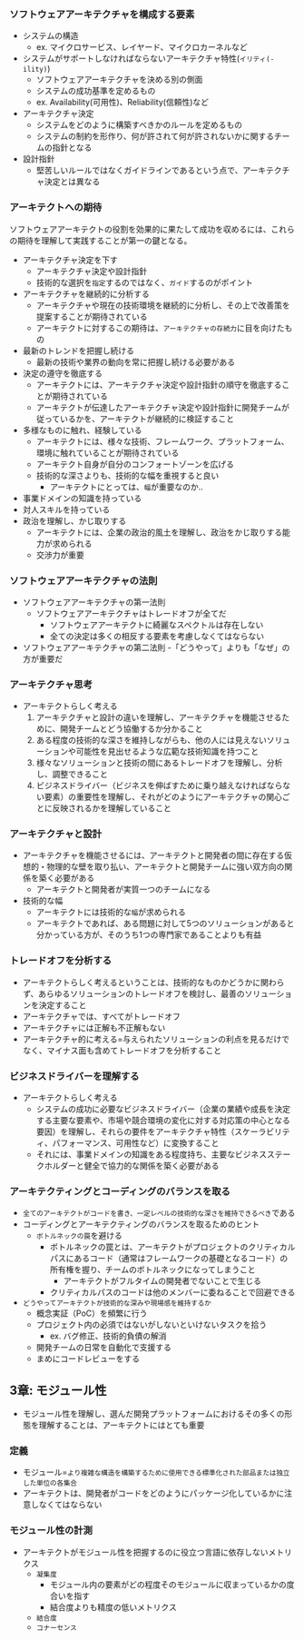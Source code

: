 ### ソフトウェアアーキテクチャを構成する要素

- システムの構造
    - ex. マイクロサービス、レイヤード、マイクロカーネルなど
- システムがサポートしなければならないアーキテクチャ特性(`イリティ(-ility)`)
    - ソフトウェアアーキテクチャを決める別の側面
    - システムの成功基準を定めるもの
    - ex. Availability(可用性)、Reliability(信頼性)など
- アーキテクチャ決定
    - システムをどのように構築すべきかのルールを定めるもの
    - システムの制約を形作り、何が許されて何が許されないかに関するチームの指針となる
- 設計指針
    - 堅苦しいルールではなくガイドラインであるという点で、アーキテクチャ決定とは異なる

### アーキテクトへの期待

ソフトウェアアーキテクトの役割を効果的に果たして成功を収めるには、これらの期待を理解して実践することが第一の鍵となる。

- アーキテクチャ決定を下す
    - アーキテクチャ決定や設計指針
    - 技術的な選択を`指定`するのではなく、`ガイド`するのがポイント
- アーキテクチャを継続的に分析する
    - アーキテクチャや現在の技術環境を継続的に分析し、その上で改善策を提案することが期待されている
    - アーキテクトに対するこの期待は、`アーキテクチャの存続力`に目を向けたもの
- 最新のトレンドを把握し続ける
    - 最新の技術や業界の動向を常に把握し続ける必要がある
- 決定の遵守を徹底する
    - アーキテクトには、アーキテクチャ決定や設計指針の順守を徹底することが期待されている
    - アーキテクトが伝達したアーキテクチャ決定や設計指針に開発チームが従っているかを、アーキテクトが継続的に検証すること
- 多様なものに触れ、経験している
    - アーキテクトには、様々な技術、フレームワーク、プラットフォーム、環境に触れていることが期待されている
    - アーキテクト自身が自分のコンフォートゾーンを広げる
    - 技術的な深さよりも、技術的な幅を重視すると良い
        - アーキテクトにとっては、`幅`が重要なのか..
- 事業ドメインの知識を持っている
- 対人スキルを持っている
- 政治を理解し、かじ取りする
    - アーキテクトには、企業の政治的風土を理解し、政治をかじ取りする能力が求められる
    - 交渉力が重要

### ソフトウェアアーキテクチャの法則

- ソフトウェアアーキテクチャの第一法則
    - ソフトウェアアーキテクチャはトレードオフが全てだ
        - ソフトウェアアーキテクトに綺麗なスペクトルは存在しない
        - 全ての決定は多くの相反する要素を考慮しなくてはならない
- ソフトウェアアーキテクチャの第二法則
    -「どうやって」よりも「なぜ」の方が重要だ

### アーキテクチャ思考

- アーキテクトらしく考える
    1. アーキテクチャと設計の違いを理解し、アーキテクチャを機能させるために、開発チームとどう協働するか分かること
    2. ある程度の技術的な深さを維持しながらも、他の人には見えないソリューションや可能性を見出せるような広範な技術知識を持つこと
    3. 様々なソリューションと技術の間にあるトレードオフを理解し、分析し、調整できること
    4. ビジネスドライバー（ビジネスを伸ばすために乗り越えなければならない要素）の重要性を理解し、それがどのようにアーキテクチャの関心ごとに反映されるかを理解していること

### アーキテクチャと設計

- アーキテクチャを機能させるには、アーキテクトと開発者の間に存在する仮想的・物理的な壁を取り払い、アーキテクトと開発チームに強い双方向の関係を築く必要がある
    - アーキテクトと開発者が実質一つのチームになる
- 技術的な幅
    - アーキテクトには技術的な`幅`が求められる
    - アーキテクトであれば、ある問題に対して5つのソリューションがあると分かっている方が、そのうち1つの専門家であることよりも有益

### トレードオフを分析する

- アーキテクトらしく考えるということは、技術的なものかどうかに関わらず、あらゆるソリューションのトレードオフを検討し、最善のソリューションを決定すること
- アーキテクチャでは、すべてがトレードオフ
- アーキテクチャには正解も不正解もない
- アーキテクチャ的に考える=与えられたソリューションの利点を見るだけでなく、マイナス面も含めてトレードオフを分析すること

### ビジネスドライバーを理解する

- アーキテクトらしく考える
    - システムの成功に必要なビジネスドライバー（企業の業績や成長を決定する主要な要素や、市場や競合環境の変化に対する対応策の中心となる要因）を理解し、それらの要件をアーキテクチャ特性（スケーラビリティ、パフォーマンス、可用性など）に変換すること
    - それには、事業ドメインの知識をある程度持ち、主要なビジネスステークホルダーと健全で協力的な関係を築く必要がある

### アーキテクティングとコーディングのバランスを取る

- `全てのアーキテクトがコードを書き、一定レベルの技術的な深さを維持できるべき`である
- コーディングとアーキテクティングのバランスを取るためのヒント
    - `ボトルネックの罠`を避ける
        - ボトルネックの罠とは、アーキテクトがプロジェクトのクリティカルパスにあるコード（通常はフレームワークの基礎となるコード）の所有権を握り、チームのボトルネックになってしまうこと
            - アーキテクトがフルタイムの開発者でないことで生じる
        - クリティカルパスのコードは他のメンバーに委ねることで回避できる
- `どうやってアーキテクトが技術的な深みや現場感を維持するか`
    - 概念実証（PoC）を頻繁に行う
    - プロジェクト内の必須ではないがしないといけないタスクを拾う
        - ex. バグ修正、技術的負債の解消
    - 開発チームの日常を自動化で支援する
    - まめにコードレビューをする

## 3章: モジュール性

- モジュール性を理解し、選んだ開発プラットフォームにおけるその多くの形態を理解することは、アーキテクトにはとても重要

### 定義

- モジュール=`より複雑な構造を構築するために使用できる標準化された部品または独立した単位の各集合`
- アーキテクトは、開発者がコードをどのようにパッケージ化しているかに注意しなくてはならない

### モジュール性の計測

- アーキテクトがモジュール性を把握するのに役立つ言語に依存しないメトリクス
    - `凝集度`
        - モジュール内の要素がどの程度そのモジュールに収まっているかの度合いを指す
        - 結合度よりも精度の低いメトリクス
    - `結合度`
    - `コナーセンス`